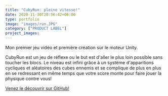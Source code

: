 ```yaml
---
title: "CubyRun: pleine vitesse!"
date: 2020-11-30T20:56:42+06:00
type: portfolio
image: "images/run.JPG"
category: ["PRODUCT LABEL"]
project_images: 
---
```


Mon premier jeu vidéo et première création sur le moteur Unity.

CubyRun est un jeu de réflexe ou le but est d'aller le plus loin possible sans toucher les blocs.
Le niveau est infini grâce à un système d'apparitions cycliques et aléatoires des cubes ennemis et se complique de plus en plus en se redressant en même temps que votre score monte pour faire jouer la physique contre vous!

[Venez le découvrir sur GitHub!](https://github.com/robinbaud/Myfirstgame)